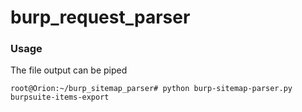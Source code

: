 # burp_request_parser


### Usage

The file output can be piped

```
root@Orion:~/burp_sitemap_parser# python burp-sitemap-parser.py burpsuite-items-export
```
